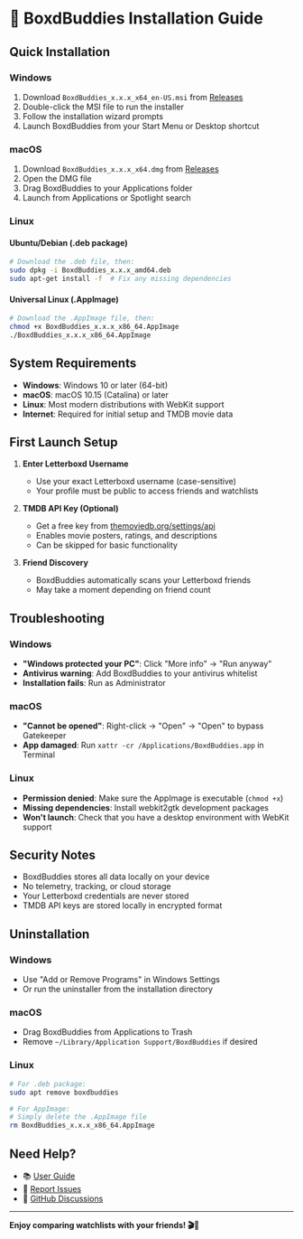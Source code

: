 # 🚀 BoxdBuddies Installation Guide

## Quick Installation

### Windows

1. Download `BoxdBuddies_x.x.x_x64_en-US.msi` from [Releases](https://github.com/Wootehfook/BoxdBuddies/releases)
2. Double-click the MSI file to run the installer
3. Follow the installation wizard prompts
4. Launch BoxdBuddies from your Start Menu or Desktop shortcut

### macOS

1. Download `BoxdBuddies_x.x.x_x64.dmg` from [Releases](https://github.com/Wootehfook/BoxdBuddies/releases)
2. Open the DMG file
3. Drag BoxdBuddies to your Applications folder
4. Launch from Applications or Spotlight search

### Linux

#### Ubuntu/Debian (.deb package)

```bash
# Download the .deb file, then:
sudo dpkg -i BoxdBuddies_x.x.x_amd64.deb
sudo apt-get install -f  # Fix any missing dependencies
```

#### Universal Linux (.AppImage)

```bash
# Download the .AppImage file, then:
chmod +x BoxdBuddies_x.x.x_x86_64.AppImage
./BoxdBuddies_x.x.x_x86_64.AppImage
```

## System Requirements

- **Windows**: Windows 10 or later (64-bit)
- **macOS**: macOS 10.15 (Catalina) or later
- **Linux**: Most modern distributions with WebKit support
- **Internet**: Required for initial setup and TMDB movie data

## First Launch Setup

1. **Enter Letterboxd Username**
   - Use your exact Letterboxd username (case-sensitive)
   - Your profile must be public to access friends and watchlists

2. **TMDB API Key (Optional)**
   - Get a free key from [themoviedb.org/settings/api](https://www.themoviedb.org/settings/api)
   - Enables movie posters, ratings, and descriptions
   - Can be skipped for basic functionality

3. **Friend Discovery**
   - BoxdBuddies automatically scans your Letterboxd friends
   - May take a moment depending on friend count

## Troubleshooting

### Windows

- **"Windows protected your PC"**: Click "More info" → "Run anyway"
- **Antivirus warning**: Add BoxdBuddies to your antivirus whitelist
- **Installation fails**: Run as Administrator

### macOS

- **"Cannot be opened"**: Right-click → "Open" → "Open" to bypass Gatekeeper
- **App damaged**: Run `xattr -cr /Applications/BoxdBuddies.app` in Terminal

### Linux

- **Permission denied**: Make sure the AppImage is executable (`chmod +x`)
- **Missing dependencies**: Install webkit2gtk development packages
- **Won't launch**: Check that you have a desktop environment with WebKit support

## Security Notes

- BoxdBuddies stores all data locally on your device
- No telemetry, tracking, or cloud storage
- Your Letterboxd credentials are never stored
- TMDB API keys are stored locally in encrypted format

## Uninstallation

### Windows

- Use "Add or Remove Programs" in Windows Settings
- Or run the uninstaller from the installation directory

### macOS

- Drag BoxdBuddies from Applications to Trash
- Remove `~/Library/Application Support/BoxdBuddies` if desired

### Linux

```bash
# For .deb package:
sudo apt remove boxdbuddies

# For AppImage:
# Simply delete the .AppImage file
rm BoxdBuddies_x.x.x_x86_64.AppImage
```

## Need Help?

- 📚 [User Guide](docs/USER_GUIDE.md)
- 🐛 [Report Issues](https://github.com/Wootehfook/BoxdBuddies/issues)
- 💬 [GitHub Discussions](https://github.com/Wootehfook/BoxdBuddies/discussions)

---

**Enjoy comparing watchlists with your friends! 🎬🍿**
